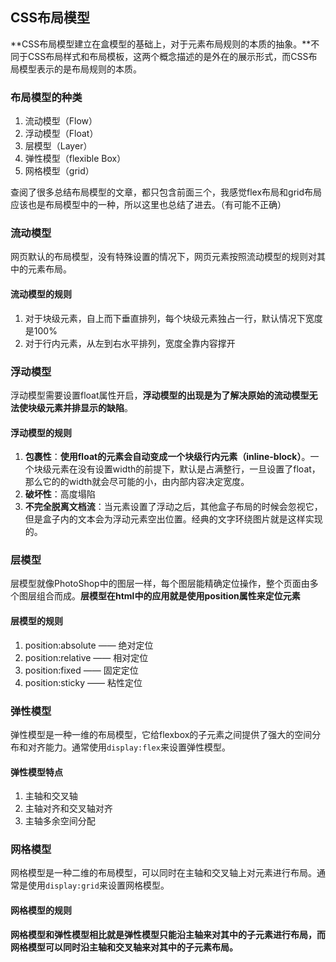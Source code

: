 ## CSS布局模型
**CSS布局模型建立在盒模型的基础上，对于元素布局规则的本质的抽象。**不同于CSS布局样式和布局模板，这两个概念描述的是外在的展示形式，而CSS布局模型表示的是布局规则的本质。

### 布局模型的种类
1. 流动模型（Flow）
2. 浮动模型（Float）
3. 层模型（Layer）
4. 弹性模型（flexible Box）
5. 网格模型（grid）

查阅了很多总结布局模型的文章，都只包含前面三个，我感觉flex布局和grid布局应该也是布局模型中的一种，所以这里也总结了进去。（有可能不正确）

### 流动模型
网页默认的布局模型，没有特殊设置的情况下，网页元素按照流动模型的规则对其中的元素布局。

#### 流动模型的规则
1. 对于块级元素，自上而下垂直排列，每个块级元素独占一行，默认情况下宽度是100%
2. 对于行内元素，从左到右水平排列，宽度全靠内容撑开

### 浮动模型
浮动模型需要设置float属性开启，**浮动模型的出现是为了解决原始的流动模型无法使块级元素并排显示的缺陷**。

#### 浮动模型的规则

1. **包裹性**：**使用float的元素会自动变成一个块级行内元素（inline-block）**。一个块级元素在没有设置width的前提下，默认是占满整行，一旦设置了float，那么它的的width就会尽可能的小，由内部内容决定宽度。
2. **破坏性**：高度塌陷
3. **不完全脱离文档流**：当元素设置了浮动之后，其他盒子布局的时候会忽视它，但是盒子内的文本会为浮动元素空出位置。经典的文字环绕图片就是这样实现的。

### 层模型
层模型就像PhotoShop中的图层一样，每个图层能精确定位操作，整个页面由多个图层组合而成。**层模型在html中的应用就是使用position属性来定位元素**

#### 层模型的规则
1. position:absolute —— 绝对定位
2. position:relative —— 相对定位
3. position:fixed —— 固定定位
4. position:sticky —— 粘性定位

### 弹性模型
弹性模型是一种一维的布局模型，它给flexbox的子元素之间提供了强大的空间分布和对齐能力。通常使用`display:flex`来设置弹性模型。

#### 弹性模型特点
1. 主轴和交叉轴
2. 主轴对齐和交叉轴对齐
3. 主轴多余空间分配


### 网格模型
网格模型是一种二维的布局模型，可以同时在主轴和交叉轴上对元素进行布局。通常是使用`display:grid`来设置网格模型。

#### 网格模型的规则
**网格模型和弹性模型相比就是弹性模型只能沿主轴来对其中的子元素进行布局，而网格模型可以同时沿主轴和交叉轴来对其中的子元素布局。**















